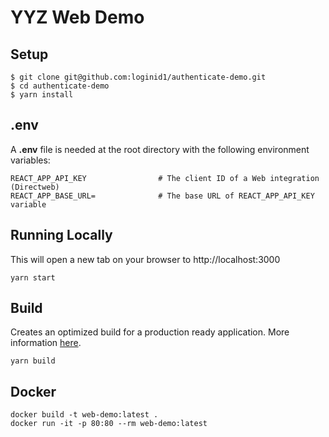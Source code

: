 # YYZ Web Demo

## Setup

```
$ git clone git@github.com:loginid1/authenticate-demo.git
$ cd authenticate-demo
$ yarn install
```

## .env

A **.env** file is needed at the root directory with the following environment variables:

```
REACT_APP_API_KEY                # The client ID of a Web integration (Directweb)
REACT_APP_BASE_URL=              # The base URL of REACT_APP_API_KEY variable
```

## Running Locally

This will open a new tab on your browser to http://localhost:3000

```
yarn start
```

## Build

Creates an optimized build for a production ready application. More information [here](https://create-react-app.dev/docs/deployment/).

```
yarn build
```

## Docker

```
docker build -t web-demo:latest .
docker run -it -p 80:80 --rm web-demo:latest
```
